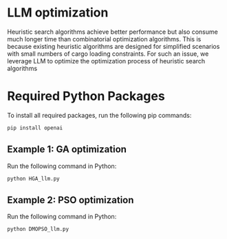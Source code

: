 # LLM optimization

Heuristic search
algorithms achieve better performance but also consume much
longer time than combinatorial optimization algorithms. This is
because existing heuristic algorithms are designed for simplified
scenarios with small numbers of cargo loading constraints. For such
an issue, we leverage LLM to optimize the optimization process of
heuristic search algorithms

# Required Python Packages

To install all required packages, run the following pip commands:
```bash
pip install openai
```

## Example 1: GA optimization

Run the following command in Python:
```bash
python HGA_llm.py
```

## Example 2: PSO optimization

Run the following command in Python:
```bash
python DMOPSO_llm.py
```


